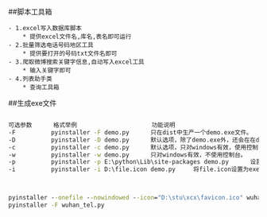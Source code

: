 ##脚本工具箱

    - 1.excel写入数据库脚本
        * 提供excel文件名,库名,表名即可运行
    - 2.批量筛选电话号码地区工具
        * 提供要打开的号码txt文件名即可
    - 3.爬取微博搜索关键字信息,自动写入excel工具
    	* 输入关键字即可
    - 4.列表助手类
        * 查询工具箱

##生成exe文件



```cmd

可选参数	  格式举例	       			   功能说明
-F			pyinstaller -F demo.py		只在dist中生产一个demo.exe文件。
-D			pyinstaller -D demo.py		默认选项，除了demo.exe外，还会在在dist中生成很多依赖文件，推荐使用。
-c			pyinstaller -c demo.py		默认选项，只对windows有效，使用控制台，就像编译运行C程序后的黑色弹窗。
-w			pyinstaller -w demo.py		只对windows有效，不使用控制台。
-p			pyinstaller -p E:\python\Lib\site-packages demo.py		设置导入路径，一般用不到。
-i			pyinstaller -i D:\file.icon demo.py		将file.icon设置为exe文件的图标，推荐一个icon网站:https://tool.lu/tinyimage/



pyinstaller --onefile --nowindowed --icon="D:\stu\xcx\favicon.ico" wuhan_tel.py
pyinstaller -F wuhan_tel.py
```





​    



​	